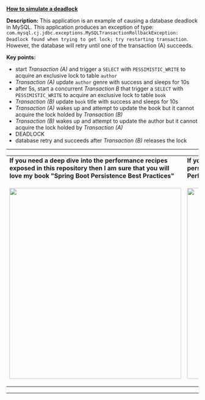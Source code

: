 **[How to simulate a deadlock](https://github.com/AnghelLeonard/Hibernate-SpringBoot/tree/master/HibernateSpringBootDeadlockExample)**
 
**Description:** This application is an example of causing a database deadlock in MySQL. This application produces an exception of type: `com.mysql.cj.jdbc.exceptions.MySQLTransactionRollbackException: Deadlock found when trying to get lock; try restarting transaction`. However, the database will retry until one of the transaction (A) succeeds.

**Key points:**
- start *Transaction (A)* and trigger a `SELECT` with `PESSIMISTIC_WRITE` to acquire an exclusive lock to table `author`
- *Transaction (A)* update `author` genre with success and sleeps for 10s
- after 5s, start a concurrent *Transaction B* that trigger a `SELECT` with `PESSIMISTIC_WRITE` to acquire an exclusive lock to table `book`
- *Transaction (B)* update `book` title with success and sleeps for 10s
- *Transaction (A)* wakes up and attempt to update the book but it cannot acquire the lock holded by *Transaction (B)*
- *Transaction (B)* wakes up and attempt to update the author but it cannot acquire the lock holded by *Transaction (A)*
- DEADLOCK
- database retry and succeeds after *Transaction (B)* releases the lock
     
-----------------------------------------------------------------------------------------------------------------------    
<table>
     <tr><td><b>If you need a deep dive into the performance recipes exposed in this repository then I am sure that you will love my book "Spring Boot Persistence Best Practices"</b></td><td><b>If you need a hand of tips and illustrations of 100+ Java persistence performance issues then "Java Persistence Performance Illustrated Guide" is for you.</b></td></tr>
     <tr><td>
<a href="https://www.apress.com/us/book/9781484256251"><p align="left"><img src="https://github.com/AnghelLeonard/Hibernate-SpringBoot/blob/master/Spring%20Boot%20Persistence%20Best%20Practices.jpg" height="500" width="450"/></p></a>
</td><td>
<a href="https://leanpub.com/java-persistence-performance-illustrated-guide"><p align="right"><img src="https://github.com/AnghelLeonard/Hibernate-SpringBoot/blob/master/Java%20Persistence%20Performance%20Illustrated%20Guide.jpg" height="500" width="450"/></p></a>
</td></tr></table>
 
-----------------------------------------------------------------------------------------------------------------------    
